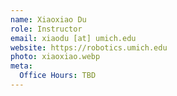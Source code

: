 ```yaml
---
name: Xiaoxiao Du
role: Instructor
email: xiaodu [at] umich.edu
website: https://robotics.umich.edu
photo: xiaoxiao.webp
meta:
  Office Hours: TBD
---
```


